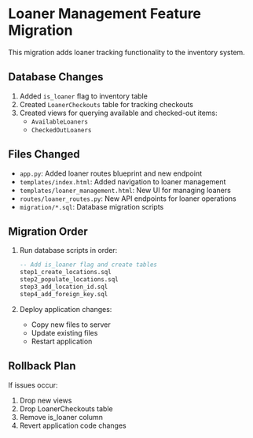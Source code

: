 # Loaner Management Feature Migration

This migration adds loaner tracking functionality to the inventory system.

## Database Changes

1. Added `is_loaner` flag to inventory table
2. Created `LoanerCheckouts` table for tracking checkouts
3. Created views for querying available and checked-out items:
   - `AvailableLoaners`
   - `CheckedOutLoaners`

## Files Changed

- `app.py`: Added loaner routes blueprint and new endpoint
- `templates/index.html`: Added navigation to loaner management
- `templates/loaner_management.html`: New UI for managing loaners
- `routes/loaner_routes.py`: New API endpoints for loaner operations
- `migration/*.sql`: Database migration scripts

## Migration Order

1. Run database scripts in order:
   ```sql
   -- Add is_loaner flag and create tables
   step1_create_locations.sql
   step2_populate_locations.sql
   step3_add_location_id.sql
   step4_add_foreign_key.sql
   ```

2. Deploy application changes:
   - Copy new files to server
   - Update existing files
   - Restart application

## Rollback Plan

If issues occur:
1. Drop new views
2. Drop LoanerCheckouts table
3. Remove is_loaner column
4. Revert application code changes
